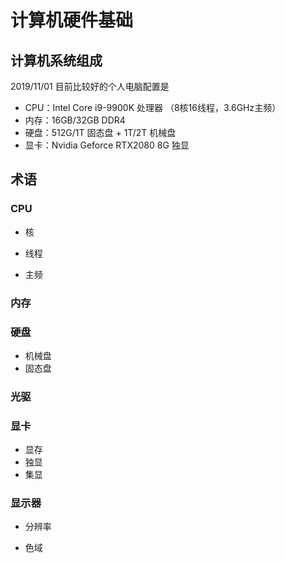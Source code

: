 # 计算机硬件基础

## 计算机系统组成
2019/11/01
目前比较好的个人电脑配置是

* CPU：Intel Core i9-9900K 处理器 （8核16线程，3.6GHz主频）
* 内存：16GB/32GB DDR4
* 硬盘：512G/1T 固态盘 + 1T/2T 机械盘
* 显卡：Nvidia Geforce RTX2080 8G 独显

## 术语

### CPU

* 核

* 线程

* 主频

### 内存

### 硬盘

* 机械盘
* 固态盘

### 光驱

### 显卡

* 显存
* 独显
* 集显

### 显示器

* 分辨率

* 色域



